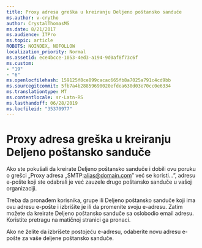 ```yaml
---
title: Proxy adresa greška u kreiranju Deljeno poštansko sanduče
ms.author: v-crytho
author: CrystalThomasMS
ms.date: 8/21/2017
ms.audience: ITPro
ms.topic: article
ROBOTS: NOINDEX, NOFOLLOW
localization_priority: Normal
ms.assetid: ece4bcce-1053-4ed3-a194-9d0af8f73c6f
ms.custom:
- "19"
- "6"
ms.openlocfilehash: 159125f8ce899cacac665fb8a7025a791c4cd9bb
ms.sourcegitcommit: 5fb7a4b28859690020efdea630d03e70cc0e6334
ms.translationtype: MT
ms.contentlocale: sr-Latn-RS
ms.lasthandoff: 06/28/2019
ms.locfileid: "35370977"
---
```

# <a name="proxy-address-error-while-creating-a-shared-mailbox"></a>Proxy adresa greška u kreiranju Deljeno poštansko sanduče

Ako ste pokušali da kreirate Deljeno poštansko sanduče i dobili ovu poruku o grešci „Proxy adresa „SMTP:alias@domain.com” već se koristi...”, adresu e-pošte koji ste odabrali je već zauzele drugo poštansko sanduče u vašoj organizaciji.
  
Treba da pronađem korisnika, grupe ili Deljeno poštansko sanduče koji ima ovu adresu e-pošte i izbrišite je ili da promenite svoju e-adresu. Zatim možete da kreirate Deljeno poštansko sanduče sa oslobodio email adresu. Koristite pretragu na matičnoj stranici ga pronaci.
  
Ako ne želite da izbrišete postojeću e-adresu, odaberite novu adresu e-pošte za vaše deljene poštansko sanduče.
  